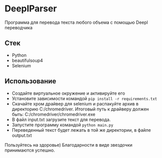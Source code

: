 # DeeplParser
Программа для перевода текста любого объема с помощью Deepl переводчика

## Стек
* Python
* beautifulsoup4
* Selenium


## Использование
* Создайте виртуальное окружение и активируйте его
* Установите зависимости командой `pip install -r requirements.txt`
* Скачайте хром драйвер для selenium и распакуйте архив в директорию C:/chromedriver. Итоговый путь к драйверу должен быть: C:/chromedriver/chromedriver.exe
* В файл input.txt загрузите текст для перевода.
* Запустите программу командой `python main.py`
* Переведенный текст будет лежать в той же директории, в файле output.txt

Пользуйтесь на здоровье) Благодарности в виде звездочки принимаются успешно.
